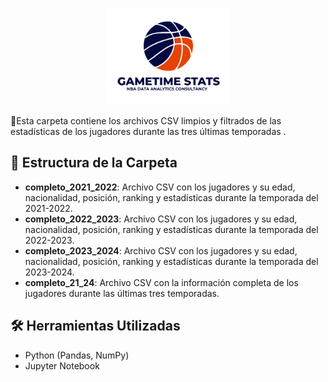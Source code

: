 <p align="center">
  <img src="Imagenes/Gametime Stats logo png.png" alt="Gametime Stats Logo" width="200">
</p>

📌Esta carpeta contiene los archivos CSV limpios y filtrados de las estadísticas de los jugadores durante las tres últimas temporadas .

## 📂 Estructura de la Carpeta

- **completo_2021_2022**: Archivo CSV con los jugadores y su edad, nacionalidad, posición, ranking y estadísticas durante la temporada del 2021-2022.
- **completo_2022_2023**: Archivo CSV con los jugadores y su edad, nacionalidad, posición, ranking y estadísticas durante la temporada del 2022-2023.
- **completo_2023_2024**: Archivo CSV con los jugadores y su edad, nacionalidad, posición, ranking y estadísticas durante la temporada del 2023-2024.
- **completo_21_24**: Archivo CSV con la información completa de los jugadores durante las últimas tres temporadas.

## 🛠️ Herramientas Utilizadas

- Python (Pandas, NumPy)
- Jupyter Notebook
